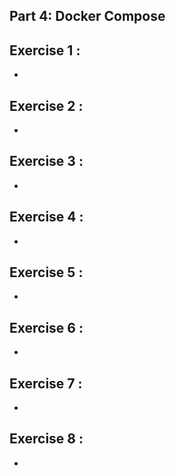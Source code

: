 ## Part 4: Docker Compose
## Exercise 1 : 
* 

## Exercise 2 : 
* 

## Exercise 3 : 
* 

## Exercise 4 : 
* 

## Exercise 5 : 
* 

## Exercise 6 : 
* 

## Exercise 7 : 
* 

## Exercise 8 : 
* 